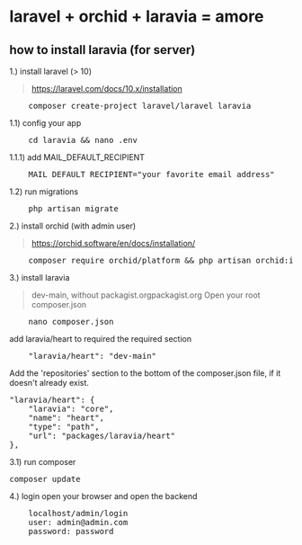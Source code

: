 # laravel + orchid + laravia = amore

## how to install laravia (for server)

1.) install laravel (> 10)
> https://laravel.com/docs/10.x/installation
<pre>
    composer create-project laravel/laravel laravia
</pre>
1.1) config your app
<pre>
    cd laravia && nano .env
</pre>
1.1.1) add MAIL_DEFAULT_RECIPIENT
<pre>
    MAIL_DEFAULT_RECIPIENT="your favorite email address"
</pre>
1.2) run migrations
<pre>
    php artisan migrate
</pre>

2.) install orchid (with admin user)
> https://orchid.software/en/docs/installation/
<pre>
    composer require orchid/platform && php artisan orchid:install && php artisan orchid:admin admin admin@admin.com password
</pre>

3.) install laravia
> dev-main, without packagist.orgpackagist.org
Open your root composer.json
<pre>
    nano composer.json
</pre>
add laravia/heart to required the required section
<pre>
    "laravia/heart": "dev-main"
</pre>
Add the 'repositories' section to the bottom of the composer.json file, if it doesn't already exist.
<pre>
"laravia/heart": {
    "laravia": "core",
    "name": "heart",
    "type": "path",
    "url": "packages/laravia/heart"
},
</pre>
3.1) run composer
<pre>composer update</pre>

4.) login
open your browser and open the backend
<pre>
    localhost/admin/login
    user: admin@admin.com
    password: password
</pre>
